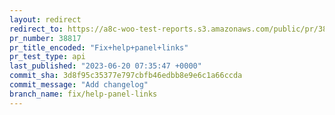 ```yaml
---
layout: redirect
redirect_to: https://a8c-woo-test-reports.s3.amazonaws.com/public/pr/38817/api/index.html
pr_number: 38817
pr_title_encoded: "Fix+help+panel+links"
pr_test_type: api
last_published: "2023-06-20 07:35:47 +0000"
commit_sha: 3d8f95c35377e797cbfb46edbb8e9e6c1a66ccda
commit_message: "Add changelog"
branch_name: fix/help-panel-links
---
```

